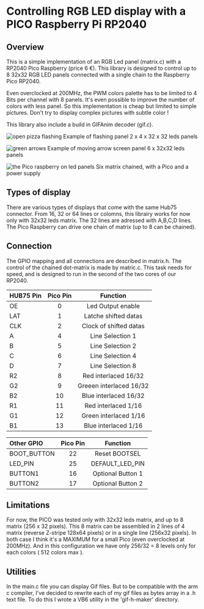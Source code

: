 # Controlling RGB LED display with a PICO Raspberry Pi RP2040

## Overview
This is a simple implementation of an RGB Led panel (matrix.c) with a RP2040 Pico Raspberry (price 6 €).
This library is designed to control up to 8 32x32 RGB LED panels connected with a single chain to the Raspberry Pico RP2040.

Even overclocked at 200MHz, the PWM colors palette has to be limited to 4 Bits per channel with 8 panels.
It's even possible to improve the number of colors with less panel. So this implementation is cheap but limited to simple pictures.
Don't try to display complex pictures with subtle color !

This library also include a build in GIFAnim decoder (gif.c).

![open pizza flashing](https://github.com/gege13007/RGB-Led-matrix-with-Gif-decoder-RP2040-pico/blob/main/open-pizza.jpg)
Example of flashing panel 2 x 4 x 32 x 32 leds panels

![green arrows](https://github.com/gege13007/RGB-Led-matrix-with-Gif-decoder-RP2040-pico/blob/main/green-arrow-6_105644.jpg)
Example of moving arrow screen panel 6 x 32x32 leds panels

![the Pico raspberry on led panels](https://github.com/gege13007/RGB-Led-matrix-with-Gif-decoder-RP2040-pico/blob/main/rgb-leds-pico-rear_105537.jpg)
Six matrix chained, with a Pico and a power supply

## Types of display
There are various types of displays that come with the same Hub75 connector. From 16, 32 or 64 lines or colomns, this librairy works for now only with 32x32 leds matrix. The 32 lines are adressed with A,B,C,D lines. The Pico Raspberry can drive one chain of matrix (up to 8 can be chained).

## Connection
The GPIO mapping and all connections are described in matrix.h. The control of the chained dot-matrix is made by matric.c. This task needs for speed, and is designed to run in the second of the two cores of our RP2040.

| HUB75 Pin | Pico Pin | Function | 
| :---      |  :---:  | :---: |
| OE | 0 | Led Output enable | 
| LAT | 1 | Latche shifted datas|
| CLK | 2 | Clock of shifted datas|
| A | 4 | Line Selection 1 |
| B | 5 | Line Selection 2 |
| C | 6 | Line Selection 4 |
| D | 7 | Line Selection 8 |
| R2 | 8 | Red interlaced 16/32 |
| G2 | 9 | Greeen interlaced 16/32|
| B2 | 10 | Blue interlaced 16/32|
| R1 | 11 | Red interlaced 1/16|
| G1 | 12 | Green interlaced 1/16|
| B1 | 13 | Blue interlaced 1/16|

| Other GPIO | Pico Pin | Function | 
| :---    |  :---:  | :---: |
| BOOT_BUTTON | 22  | Reset BOOTSEL |
| LED_PIN | 25 | DEFAULT_LED_PIN |
| BUTTON1 | 16 | Optional Button 1 |
| BUTTON2 | 17 | Optional Button 2 |

## Limitations
For now, the PICO was tested only with 32x32 leds matrix, and up to 8 matrix (256 x 32 pixels). This 8 matrix can be assembled in 2 lines of 4 matrix (reverse Z-stripe 128x64 pixels) or in a single line (256x32 pixels). In both case I think it's a MAXIMUM for a small Pico (even overclocked at 200MHz). And in this configuration we have only 256/32 = 8 levels only for each colors ( 512 colors max ).

## Utilities
In the main.c file you can display Gif files. But to be compatible with the arm c compiler, I've decided to rewrite each of my gif files as bytes array in a .h text file. To do this I wrote a VB6 utility in the 'gif-h-maker' directory.
